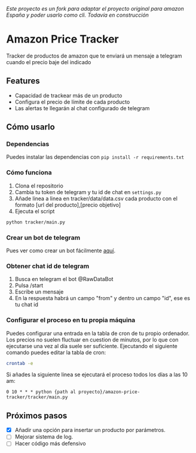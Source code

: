 *Este proyecto es un fork para adaptar el proyecto original para amazon España y poder usarlo como cli.*
*Todavía en construcción* 

# Amazon Price Tracker
Tracker de productos de amazon que te enviará un mensaje a telegram cuando el precio baje del indicado
## Features
* Capacidad de trackear más de un producto
* Configura el precio de límite de cada producto
* Las alertas te llegarán al chat configurado de telegram
## Cómo usarlo
### Dependencias
Puedes instalar las dependencias con `pip install -r requirements.txt`
### Cómo funciona
1. Clona el repositorio
2. Cambia tu token de telegram y tu id de chat en `settings.py` 
3. Añade linea a linea en tracker/data/data.csv cada producto con el formato [url del producto],[precio objetivo]
4. Ejecuta el script
```bash
python tracker/main.py
```

### Crear un bot de telegram
Pues ver como crear un bot fácilmente [aquí](https://core.telegram.org/bots#3-how-do-i-create-a-bot).
### Obtener chat id de telegram
1. Busca en telegram el bot @RawDataBot
2. Pulsa /start
3. Escribe un mensaje
4. En la respuesta habrá un campo "from" y dentro un campo "id", ese es tu chat id

### Configurar el proceso en tu propia máquina
Puedes configurar una entrada en la tabla de cron de tu propio ordenador. Los precios no suelen fluctuar en cuestion de minutos, por lo que con ejecutarse una vez al día suele ser suficiente. 
Ejecutando el siguiente comando puedes editar la tabla de cron:
```bash
crontab -e
```
Si añades la siguiente linea se ejecutará el proceso todos los días a las 10 am:
```
0 10 * * * python {path al proyecto}/amazon-price-tracker/tracker/main.py
```

## Próximos pasos
- [x] Añadir una opción para insertar un producto por parámetros. 
- [ ] Mejorar sistema de log. 
- [ ] Hacer código más defensivo